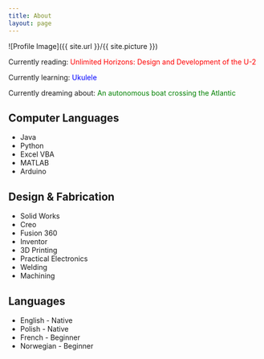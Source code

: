 ```yaml
---
title: About
layout: page
---
```

![Profile Image]({{ site.url }}/{{ site.picture }})

<p>Currently reading: <font color="red">Unlimited Horizons: Design and Development of the U-2</font></p>
<p>Currently learning: <font color="blue">Ukulele</font></p>
<p>Currently dreaming about: <font color="green">An autonomous boat crossing the Atlantic</font></p>

<h2>Computer Languages</h2>

<ul class="skill-list">
	<li>Java</li>
	<li>Python</li>
	<li>Excel VBA</li>
	<li>MATLAB</li>
	<li>Arduino</li>
</ul>

<h2>Design & Fabrication</h2>

<ul class="skill-list">
	<li>Solid Works</li>
	<li>Creo</li>
	<li>Fusion 360</li>
	<li>Inventor</li>
	<li>3D Printing</li>
	<li>Practical Electronics</li>
	<li>Welding</li>
	<li>Machining</li>
</ul>

<h2>Languages</h2>

<ul class="skill-list">
	<li>English - Native</li>
	<li>Polish - Native</li>
	<li>French - Beginner</li>
	<li>Norwegian - Beginner</li>
</ul>

